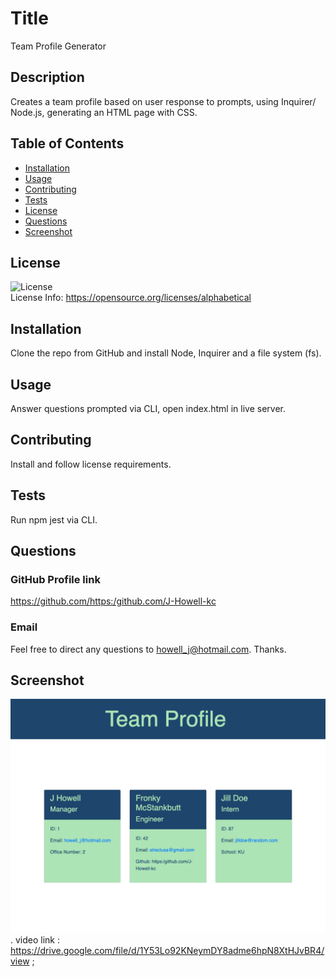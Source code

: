 
  # Title
Team Profile Generator

## Description
Creates a team profile based on user response to prompts,  using Inquirer/ Node.js, generating an HTML page with CSS.

## Table of Contents
* [Installation](#installation)
* [Usage](#usage)
* [Contributing](#contributing)
* [Tests](#tests)
* [License](#license)
* [Questions](#questions)
* [Screenshot](#screenshot)

## License
![License](https://img.shields.io/badge/license-MIT-green) <br />
License Info: https://opensource.org/licenses/alphabetical 

## Installation
Clone the repo from GitHub and install Node, Inquirer and a file system (fs).

## Usage
Answer questions prompted via CLI, open index.html in live server.

## Contributing
Install and follow license requirements.

## Tests
Run npm jest via CLI.

## Questions 
### GitHub Profile link
https://github.com/https:/github.com/J-Howell-kc <br/>
### Email
Feel free to direct any questions to howell_j@hotmail.com. Thanks.

## Screenshot
![screenshot](127.0.0.1_5500_index.html.png). video link : https://drive.google.com/file/d/1Y53Lo92KNeymDY8adme6hpN8XtHJvBR4/view ;